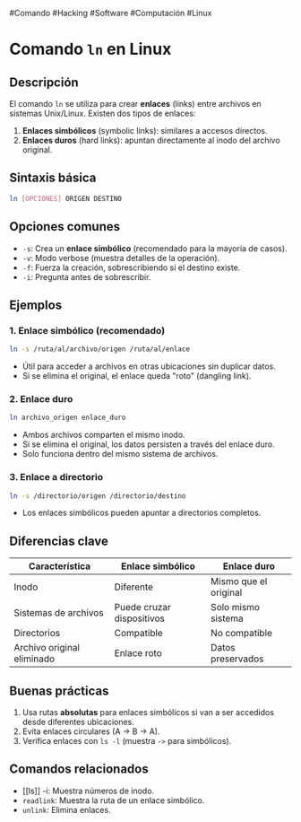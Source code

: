 #Comando #Hacking #Software #Computación #Linux 

# Comando `ln` en Linux
## Descripción
El comando `ln` se utiliza para crear **enlaces** (links) entre archivos en sistemas Unix/Linux. Existen dos tipos de enlaces:
1. **Enlaces simbólicos** (symbolic links): similares a accesos directos.
2. **Enlaces duros** (hard links): apuntan directamente al inodo del archivo original.

## Sintaxis básica
```bash
ln [OPCIONES] ORIGEN DESTINO
```

## Opciones comunes
- `-s`: Crea un **enlace simbólico** (recomendado para la mayoría de casos).
- `-v`: Modo verbose (muestra detalles de la operación).
- `-f`: Fuerza la creación, sobrescribiendo si el destino existe.
- `-i`: Pregunta antes de sobrescribir.

## Ejemplos

### 1. Enlace simbólico (recomendado)
```bash
ln -s /ruta/al/archivo/origen /ruta/al/enlace
```
- Útil para acceder a archivos en otras ubicaciones sin duplicar datos.
- Si se elimina el original, el enlace queda "roto" (dangling link).

### 2. Enlace duro
```bash
ln archivo_origen enlace_duro
```
- Ambos archivos comparten el mismo inodo.
- Si se elimina el original, los datos persisten a través del enlace duro.
- Solo funciona dentro del mismo sistema de archivos.

### 3. Enlace a directorio
```bash
ln -s /directorio/origen /directorio/destino
```
- Los enlaces simbólicos pueden apuntar a directorios completos.

## Diferencias clave
| Característica          | Enlace simbólico         | Enlace duro             |
|-------------------------|-------------------------|-------------------------|
| Inodo                   | Diferente               | Mismo que el original   |
| Sistemas de archivos    | Puede cruzar dispositivos | Solo mismo sistema     |
| Directorios             | Compatible              | No compatible           |
| Archivo original eliminado | Enlace roto         | Datos preservados       |

## Buenas prácticas
1. Usa rutas **absolutas** para enlaces simbólicos si van a ser accedidos desde diferentes ubicaciones.
2. Evita enlaces circulares (A → B → A).
3. Verifica enlaces con `ls -l` (muestra `->` para simbólicos).

## Comandos relacionados
- [[ls]] -i: Muestra números de inodo.
- `readlink`: Muestra la ruta de un enlace simbólico.
- `unlink`: Elimina enlaces.